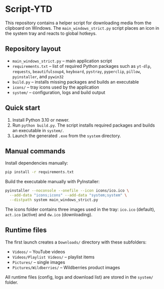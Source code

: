 # Script-YTD

This repository contains a helper script for downloading media from the
clipboard on Windows. The `main_windows_strict.py` script places an icon in the
system tray and reacts to global hotkeys.

## Repository layout

- `main_windows_strict.py` – main application script
- `requirements.txt` – list of required Python packages such as
  `yt-dlp`, `requests`, `beautifulsoup4`, `keyboard`, `pystray`,
  `pyperclip`, `pillow`, `pyinstaller`, and `pywin32`
- `build.py` – installs missing packages and builds an executable
- `icons/` – tray icons used by the application
- `system/` – configuration, logs and build output

## Quick start

1. Install Python 3.10 or newer.
2. Run `python build.py`.
   The script installs required packages and builds an executable in `system/`.
3. Launch the generated `.exe` from the `system` directory.

## Manual commands

Install dependencies manually:

```bash
pip install -r requirements.txt
```

Build the executable manually with PyInstaller:

```bash
pyinstaller --noconsole --onefile --icon icons/ico.ico \
  --add-data "icons;icons" --add-data "system;system" \
  --distpath system main_windows_strict.py
```

The icons folder contains three images used in the tray:
`ico.ico` (default), `act.ico` (active) and `dw.ico` (downloading).

## Runtime files

The first launch creates a `Downloads/` directory with these subfolders:

- `Videos/` – YouTube videos
- `Videos/Playlist Videos/` – playlist items
- `Pictures/` – single images
- `Pictures/Wildberries/` – Wildberries product images

All runtime files (config, logs and download list) are stored in the `system/` folder.

